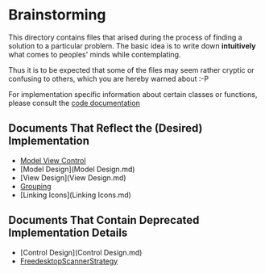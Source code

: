 # Brainstorming

This directory contains files that arised during the process of finding a solution to a particular problem.
The basic idea is to write down **intuitively** what comes to peoples' minds while contemplating.

Thus it is to be expected that some of the files may seem rather cryptic or confusing to others, which you are hereby warned about :-P

For implementation specific information about certain classes or functions, please consult the [code documentation](http://mank319.github.io/Icon-Set-Forge/docs/)

## Documents That Reflect the (Desired) Implementation
- [Model View Control](MVC.md)
- [Model Design](Model Design.md)
- [View Design](View Design.md)
- [Grouping](Grouping.md)
- [Linking Icons](Linking Icons.md)


## Documents That Contain Deprecated Implementation Details
- [Control Design](Control Design.md)
- [FreedesktopScannerStrategy](FreedesktopScannerStrategy.md)